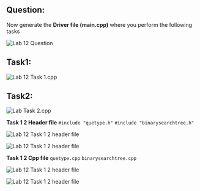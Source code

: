 ## Question:

Now generate the **Driver file (main.cpp)** where you perform the following tasks

![Lab 12 Question](https://github.com/IAFahim/CSE225/blob/master/C%2B%2B/Lab/Lab_12/Question/task.png)

## Task1:

![Lab 12 Task 1.cpp](https://github.com/IAFahim/CSE225/blob/master/C%2B%2B/Lab/Lab_12/Task_1/main.cpp.png)

## Task2:

![Lab  Task 2.cpp](https://github.com/IAFahim/CSE225/blob/master/C%2B%2B/Lab/Lab_12/Task_2/main.cpp.png)

**Task 1 2 Header file**
`#include "quetype.h"`
`#include "binarysearchtree.h"`

![Lab 12 Task 1 2 header file](https://github.com/IAFahim/CSE225/blob/master/C%2B%2B/Lab/Lab_12/Common/quetype.h.png)

![Lab 12 Task 1 2 header file](https://github.com/IAFahim/CSE225/blob/master/C%2B%2B/Lab/Lab_12/Common/binarysearchtree.h.png)

**Task 1 2 Cpp file**
`quetype.cpp`
`binarysearchtree.cpp`

![Lab 12 Task 1 2 header file](https://github.com/IAFahim/CSE225/blob/master/C%2B%2B/Lab/Lab_12/Common/quetype.cpp.png)

![Lab 12 Task 1 2 header file](https://github.com/IAFahim/CSE225/blob/master/C%2B%2B/Lab/Lab_12/Common/binarysearchtree.cpp.png)
